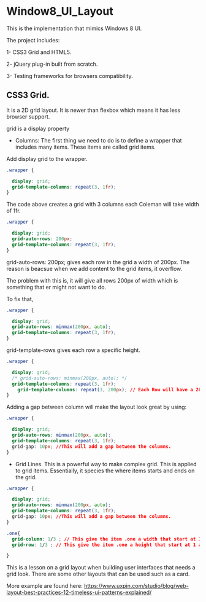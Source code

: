 # Window8_UI_Layout

This is the implementation that mimics Windows 8 UI.

The project includes:

1- CSS3 Grid and HTML5.

2- jQuery plug-in built from scratch.

3- Testing frameworks for browsers compatibility.


## CSS3 Grid.

It is a 2D grid layout. It is newer than flexbox which means it has less browser support.

grid is a display property


- Columns: The first thing we need to do is to define a wrapper that includes many items. These items are called grid items.

Add display grid to the wrapper.

```css
.wrapper {

  display: grid;
  grid-template-columns: repeat(3, 1fr);
}
```


The code above creates a grid with 3 columns each Coleman will take width of 1fr.

```css
.wrapper {

  display: grid;
  grid-auto-rows: 200px;
  grid-template-columns: repeat(3, 1fr);
}
```

grid-auto-rows: 200px; gives each row in the grid a width of 200px. The reason is beacsue when we add content to the grid items, it overflow.


The problem with this is, it will give all rows 200px of width which is something that er might not want to do.


To fix that,


```css
.wrapper {

  display: grid;
  grid-auto-rows: minmax(200px, auto);
  grid-template-columns: repeat(3, 1fr);
}
```

grid-template-rows gives each row a specific height.


```css
.wrapper {

  display: grid;
  /* grid-auto-rows: minmax(200px, auto); */
  grid-template-columns: repeat(3, 1fr);
    grid-template-columns: repeat(3, 200px); // Each Row will have a 200px in height.  
}
```

Adding a gap between column will make the layout look great by using:


```css
.wrapper {

  display: grid;
  grid-auto-rows: minmax(200px, auto);
  grid-template-columns: repeat(3, 1fr);
  grid-gap: 10px; //This will add a gap between the columns.
}
```


- Grid Lines. This is a powerful way to make complex grid. This is applied to grid items. Essentially, it species the where items starts and ends on the grid.

```css
.wrapper {

  display: grid;
  grid-auto-rows: minmax(200px, auto);
  grid-template-columns: repeat(3, 1fr);
  grid-gap: 10px; //This will add a gap between the columns.
}
```


```css
.one{
  grid-column: 1/3 ; // This give the item .one a width that start at 1 and ends at 3rd column.
  grid-row: 1/3 ; // This give the item .one a height that start at 1 and ends at 3rd rows. 

}

```

This is a lesson on a grid layout when building user interfaces that needs a grid look. There are some other layouts that can be used such as a card.


More example are found here: https://www.uxpin.com/studio/blog/web-layout-best-practices-12-timeless-ui-patterns-explained/
